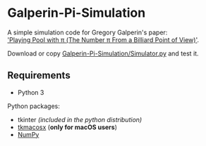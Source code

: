 # Galperin-Pi-Simulation

A simple simulation code for Gregory Galperin's paper:    
['Playing Pool with π (The Number π From a Billiard Point of View)'](https://www.maths.tcd.ie/~lebed/Galperin.%20Playing%20pool%20with%20pi.pdf).   

Download or copy [Galperin-Pi-Simulation/Simulator.py](https://github.com/jhyunp08/Galperin-Pi-Simulation/blob/main/Simulator.py) and test it.


## Requirements

* Python 3

Python packages:
* tkinter _(included in the python distribution)_
* [tkmacosx](https://github.com/Saadmairaj/tkmacosx) (__only for macOS users__)
* [NumPy](https://numpy.org/install/)
